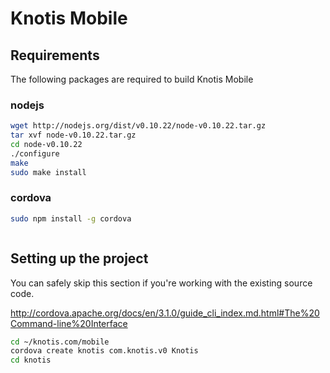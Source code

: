 # Knotis Mobile
## Requirements
The following packages are required to build Knotis Mobile

### nodejs

```sh
wget http://nodejs.org/dist/v0.10.22/node-v0.10.22.tar.gz
tar xvf node-v0.10.22.tar.gz
cd node-v0.10.22
./configure
make
sudo make install
```

### cordova

```sh
sudo npm install -g cordova
```

```sh

```


## Setting up the project
You can safely skip this section if you're working with the existing source code.

http://cordova.apache.org/docs/en/3.1.0/guide_cli_index.md.html#The%20Command-line%20Interface

```sh
cd ~/knotis.com/mobile
cordova create knotis com.knotis.v0 Knotis
cd knotis
```

